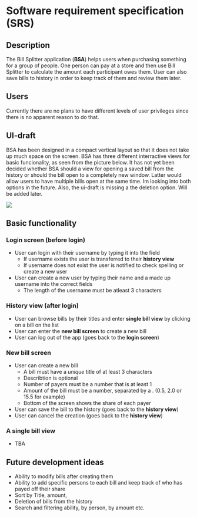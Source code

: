 # Software requirement specification (SRS)
## Description
The Bill Splitter application (**BSA**) helps users when purchasing something for a group of people. One person can pay at a store and then use Bill Splitter to calculate the amount each participant owes them. User can also save bills to history in order to keep track of them and review them later.
## Users
Currently there are no plans to have different levels of user privileges since there is no apparent reason to do that.
## UI-draft
BSA has been designed in a compact vertical layout so that it does not take up much space on the screen. BSA has three different interractive views for basic funcionality, as seen from the picture below. It has not yet been decided whether BSA should a view for opening a saved bill from the history or should the bill open to a completely new window. Latter would allow users to have multiple bills open at the same time. Im looking into both options in the future. Also, the ui-draft is missing a the deletion option. Will be added later.

<img src="https://github.com/samumakinen/ot-harjoitustyo/blob/master/documentation/resources/uidraft1.1.png">

## Basic functionality
### Login screen (before login)
- User can login with their username by typing it into the field
  - If username exists the user is transferred to their **history view**
  - If username does not exist the user is notified to check spelling or create a new user
- User can create a new user by typing their name and a made up username into the correct fields
  - The length of the username must be atleast 3 characters
### History view (after login)
- User can browse bills by their titles and enter **single bill view** by clicking on a bill on the list
- User can enter the **new bill screen** to create a new bill
- User can log out of the app (goes back to the **login screen**)
### New bill screen
- User can create a new bill
  - A bill must have a  *unique* title of at least 3 characters
  - Describtion is optional
  - Number of payers must be a number that is at least 1
  - Amount of the bill must be a number, separated by a . (0.5, 2.0 or 15.5 for example)
  - Bottom of the screen shows the share of each payer
- User can save the bill to the history (goes back to the **history view**)
- User can cancel the creation (goes back to the **history view**)
### A single bill view
- TBA
## Future development ideas
- Ability to modify bills after creating them
- Ability to add specific persons to each bill and keep track of who has payed off their share
- Sort by Title, amount,
- Deletion of bills from the history
- Search and filtering ability, by person, by amount etc.
